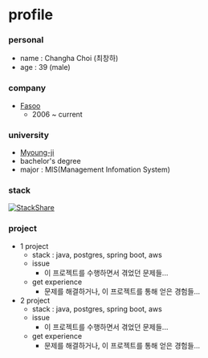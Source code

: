 # profile
### personal
* name : Changha Choi (최창하)
* age : 39 (male)
### company
* [Fasoo](https://www.fasoo.com)
  * 2006 ~ current
### university
* [Myoung-ji](https://www.mju.ac.kr)
* bachelor's degree
* major : MIS(Management Infomation System)
### stack 
  [![StackShare](https://img.shields.io/badge/tech-stack-0690fa.svg?style=flat)](https://stackshare.io/alklid/changha-choi)
### project
  * 1 project
    * stack : java, postgres, spring boot, aws
    * issue
      * 이 프로젝트를 수행하면서 겪었던 문제들...
    * get experience
      * 문제를 해결하거나, 이 프로젝트를 통해 얻은 경험들...
  * 2 project
    * stack : java, postgres, spring boot, aws
    * issue
      * 이 프로젝트를 수행하면서 겪었던 문제들...
    * get experience
      * 문제를 해결하거나, 이 프로젝트를 통해 얻은 경험들...
  

